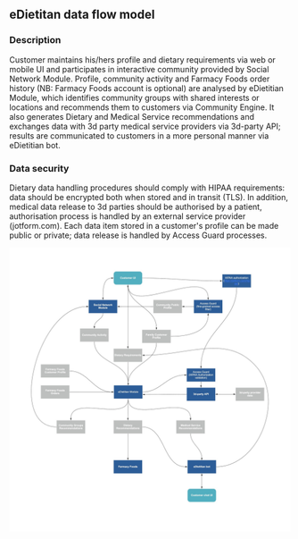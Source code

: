 ## eDietitan data flow model

### Description
Customer maintains his/hers profile and dietary requirements via web or mobile UI and participates in interactive community provided by Social Network Module. Profile, community activity and Farmacy Foods order history (NB: Farmacy Foods account is optional) are analysed by eDietitian Module, which identifies community groups with shared interests or locations and recommends them to customers via Community Engine. It also generates Dietary and Medical Service recommendations and exchanges data with 3d party medical service providers via 3d-party API; results are communicated to customers in a more personal manner via eDietitian bot.

### Data security
Dietary data handling procedures should comply with HIPAA requirements: data should be encrypted both when stored and in transit (TLS). In addition, medical data release to 3d parties should be authorised by a patient, authorisation process is handled by an external service provider (jotform.com). Each data item stored in a customer's profile can be made public or private; data release is handled by Access Guard processes.

![edietician](../images/edietician.jpg "edietician")